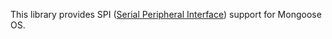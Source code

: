 This library provides SPI ([Serial Peripheral Interface](https://en.wikipedia.org/wiki/Serial_Peripheral_Interface)) support for Mongoose OS.
